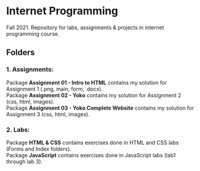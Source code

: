 # Internet Programming
Fall 2021. Repository for labs, assignments &amp; projects in internet programming course.

## Folders

### 1. Assignments:

<p>
    Package <b>Assignment 01 - Intro to HTML</b> contains my solution for Assignment 1 (.png, main, form, .docx). <br>
    Package <b>Assignment 02 - Yoko</b> contains my solution for Assignment 2 (css, html, images). <br>
    Package <b>Assignment 03 - Yoko Complete Website</b> contains my solution for Assignment 3 (css, html, images). <br>
</p>

### 2. Labs:

<p> 
    Package <b>HTML & CSS</b> contains exercises done in HTML and CSS labs (Forms and Index folders). <br>
    Package <b>JavaScript</b> contains exercises done in JavaScript labs (lab1 through lab 3). <br>
</p>
